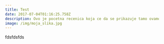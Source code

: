 ```yaml
---
title: Test
date: 2017-07-04T01:16:25.758Z
description: Ovo je pocetna recenica koja ce da se prikazuje tamo ovamo
image: /img/moja_slika.jpg
---
```

fdsfdsfds

